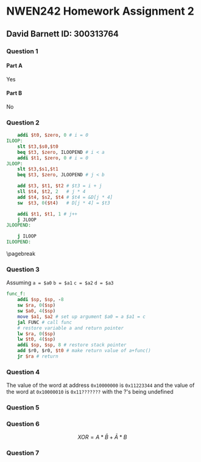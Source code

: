 # NWEN242 Homework Assignment 2

## David Barnett ID: 300313764

### Question 1

#### Part A

Yes

#### Part B

No

### Question 2

```mips
    addi $t0, $zero, 0 # i = 0
ILOOP:
    slt $t3,$s0,$t0
    beq $t3, $zero, ILOOPEND # i < a
    addi $t1, $zero, 0 # i = 0
JLOOP:
    slt $t3,$s1,$t1
    beq $t3, $zero, JLOOPEND # j < b

    add $t3, $t1, $t2 # $t3 = i + j
    sll $t4, $t2, 2   # j * 4
    add $t4, $s2, $t4 # $t4 = &D[j * 4]
    sw  $t3, 0($t4)   # D[j * 4] = $t3

    addi $t1, $t1, 1 # j++
    j JLOOP
JLOOPEND:

    j ILOOP
ILOOPEND:
```

\pagebreak

### Question 3

Assuming `a = $a0` `b = $a1` `c = $a2` `d = $a3`

```mips
func_f:
    addi $sp, $sp, -8
    sw $ra, 0($sp)
    sw $a0, 4($sp)
    move $a1, $a2 # set up argument $a0 = a $a1 = c
    jal FUNC # call func
    # restore variable a and return pointer
    lw $ra, 0($sp)
    lw $t0, 4($sp)
    addi $sp, $sp, 8 # restore stack pointer
    add $r0, $r0, $t0 # make return value of a+func()
    jr $ra # return
```

### Question 4

The value of the word at address `0x10000000` is `0x11223344` and the
value of the word at `0x10000010` is `0x11???????` with the ?'s being undefined

### Question 5


### Question 6

$$XOR = A * \bar{B} + \bar{A} * B $$

### Question 7


